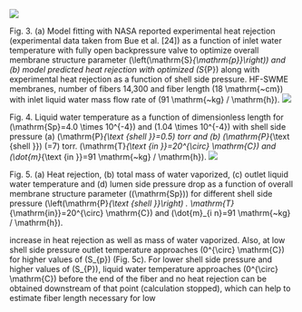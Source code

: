 ![](https://cdn.mathpix.com/cropped/2024_05_27_191c035c0a53086cdeddg-1.jpg?height=471&width=1214&top_left_y=179&top_left_x=120)

Fig. 3. (a) Model fitting with NASA reported experimental heat rejection (experimental data taken from Bue et al. [24]) as a function of inlet water temperature with fully open backpressure valve to optimize overall membrane structure parameter \(\left(\mathrm{S}_{\mathrm{p}}\right)\) and (b) model predicted heat rejection with optimized \(S_{P}\) along with experimental heat rejection as a function of shell side pressure. HF-SWME membranes, number of fibers 14,300 and fiber length \(18 \mathrm{~cm}\) with inlet liquid water mass flow rate of \(91 \mathrm{~kg} / \mathrm{h}\).
![](https://cdn.mathpix.com/cropped/2024_05_27_191c035c0a53086cdeddg-1.jpg?height=488&width=1218&top_left_y=741&top_left_x=424)

Fig. 4. Liquid water temperature as a function of dimensionless length for \(\mathrm{Sp}=4.0 \times 10^{-4}\) and \(1.04 \times 10^{-4}\) with shell side pressure (a) \(\mathrm{P}_{\text {shell }}=0.5\) torr and (b) \(\mathrm{P}_{\text {shell }}\) \(=7\) torr. \(\mathrm{T}_{\text {in }}=20^{\circ} \mathrm{C}\) and \(\dot{m}_{\text {in }}=91 \mathrm{~kg} / \mathrm{h}\).
![](https://cdn.mathpix.com/cropped/2024_05_27_191c035c0a53086cdeddg-1.jpg?height=964&width=1216&top_left_y=1367&top_left_x=423)

Fig. 5. (a) Heat rejection, (b) total mass of water vaporized, (c) outlet liquid water temperature and (d) lumen side pressure drop as a function of overall membrane structure parameter \((\mathrm{Sp})\) for different shell side pressure \(\left(\mathrm{P}_{\text {shell }}\right) . \mathrm{T}_{\mathrm{in}}=20^{\circ} \mathrm{C}\) and \(\dot{m}_{i n}=91 \mathrm{~kg} / \mathrm{h}\).

increase in heat rejection as well as mass of water vaporized. Also, at low shell side pressure outlet temperature approaches \(0^{\circ} \mathrm{C}\) for higher values of \(S_{p}\) (Fig. 5c). For lower shell side pressure and higher values of \(S_{P}\), liquid water temperature approaches \(0^{\circ} \mathrm{C}\) before the end of the fiber and no heat rejection can be obtained downstream of that point (calculation stopped), which can help to estimate fiber length necessary for low